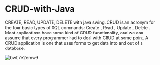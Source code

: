 # CRUD-with-Java
CREATE, READ, UPDATE, DELETE with java swing. 
CRUD is an acronym for the four basic types of SQL commands: Create , Read , Update , Delete . Most applications have some kind of CRUD functionality, and we can assume that every programmer had to deal with CRUD at some point. A CRUD application is one that uses forms to get data into and out of a database.

![bwb7e2emw9](https://cloud.githubusercontent.com/assets/13005159/19627783/21558534-9971-11e6-8ccc-25228a66248c.gif)
